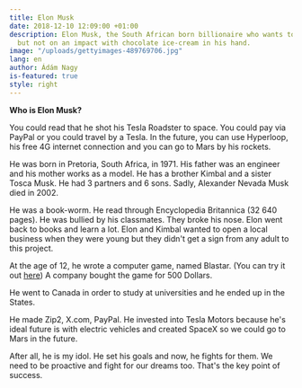 ```yaml
---
title: Elon Musk
date: 2018-12-10 12:09:00 +01:00
description: Elon Musk, the South African born billionaire who wants to die on Mars
  but not on an impact with chocolate ice-cream in his hand.
image: "/uploads/gettyimages-489769706.jpg"
lang: en
author: Ádám Nagy
is-featured: true
style: right
---
```


**Who is Elon Musk?**

You could read that he shot his Tesla Roadster to space. You could pay via PayPal or you could travel by a Tesla. In the future, you can use Hyperloop, his free 4G internet connection and you can go to Mars by his rockets.

He was born in Pretoria, South Africa, in 1971. His father was an engineer and his mother works as a model. He has a brother Kimbal and a sister Tosca Musk. He had 3 partners and 6 sons. Sadly, Alexander Nevada Musk died in 2002.


He was a book-worm. He read through Encyclopedia Britannica (32 640 pages). He was bullied by his classmates. They broke his nose. Elon went back to books and learn a lot. Elon and Kimbal wanted to open a local business when they were young but they didn't get a sign from any adult to this project.

At the age of 12, he wrote a computer game, named Blastar. (You can try it out [here](https://blastar-1984.appspot.com/)) A company bought the game for 500 Dollars.

He went to Canada in order to study at universities and he ended up in the States.

He made Zip2, X.com, PayPal. He invested into Tesla Motors because he's ideal future is with electric vehicles and created SpaceX so we could go to Mars in the future.

After all, he is my idol. He set his goals and now, he fights for them. We need to be proactive and fight for our dreams too. That's the key point of success.
